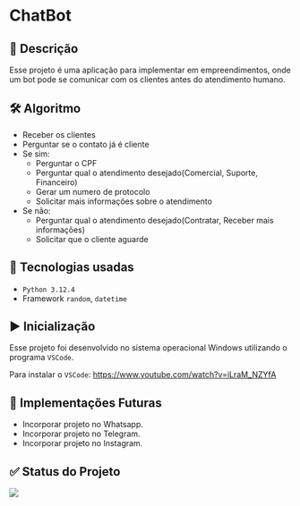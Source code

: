 # ChatBot

## 💬 Descrição</h2>
Esse projeto é uma aplicação para implementar em empreendimentos, onde um bot pode se comunicar com os clientes antes do atendimento humano.

## 🛠️ Algoritmo
- Receber os clientes
- Perguntar se o contato já é cliente
- Se sim:
    - Perguntar o CPF
    - Perguntar qual o atendimento desejado(Comercial, Suporte, Financeiro)
    - Gerar um numero de protocolo
    - Solicitar mais informações sobre o atendimento
- Se não:
    - Perguntar qual o atendimento desejado(Contratar, Receber mais informações)
    - Solicitar que o cliente aguarde

## 👾 Tecnologias usadas
- ``Python 3.12.4``
- Framework ``random``, ``datetime``

## ▶ Inicialização
Esse projeto foi desenvolvido no sistema operacional Windows utilizando o programa ``VSCode``.

Para instalar o ``VSCode``: https://www.youtube.com/watch?v=iLraM_NZYfA

## 🔮 Implementações Futuras
- Incorporar projeto no Whatsapp.
- Incorporar projeto no Telegram.
- Incorporar projeto no Instagram.

## ✅ Status do Projeto
<img loading="lazy" src="http://img.shields.io/static/v1?label=STATUS&message=EM%20DESENVOLVIMENTO&color=GREEN&style=for-the-badge"/>
